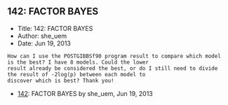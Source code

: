 ## 142: FACTOR BAYES

- Title: 142: FACTOR BAYES
- Author: she_uem
- Date: Jun 19, 2013
```
How can I use the POSTGIBBSf90 program result to compare which model is the best? I have 8 models. Could the lower
result already be considered the best, or do I still need to divide the result of -2log(p) between each model to
discover which is best? Thank you!
```

- [142](0142.md): FACTOR BAYES by she_uem, Jun 19, 2013
